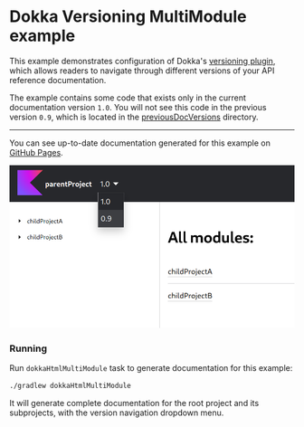 # Dokka Versioning MultiModule example

This example demonstrates configuration of Dokka's [versioning plugin](../../../plugins/versioning), which
allows readers to navigate through different versions of your API reference documentation.

The example contains some code that exists only in the current documentation version `1.0`. You will not see
this code in the previous version `0.9`, which is located in the [previousDocVersions](previousDocVersions) directory.

___

You can see up-to-date documentation generated for this example on
[GitHub Pages](https://kotlin.github.io/dokka/examples/dokka-versioning-multimodule-example/htmlMultiModule/index.html).

![screenshot demonstration of output](demo.png)

### Running

Run `dokkaHtmlMultiModule` task to generate documentation for this example:

```bash
./gradlew dokkaHtmlMultiModule
```

It will generate complete documentation for the root project and its subprojects, with the version navigation
dropdown menu.
